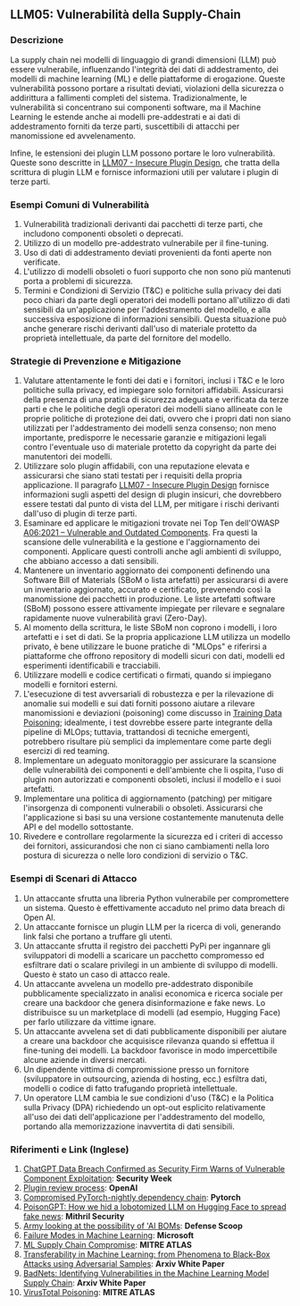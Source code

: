## LLM05: Vulnerabilità della Supply-Chain

### Descrizione

La supply chain nei modelli di linguaggio di grandi dimensioni (LLM) può essere vulnerabile, influenzando l'integrità dei dati di addestramento, dei modelli di machine learning (ML) e delle piattaforme di erogazione. Queste vulnerabilità possono portare a risultati deviati, violazioni della sicurezza o addirittura a fallimenti completi del sistema. Tradizionalmente, le vulnerabilità si concentrano sui componenti software, ma il Machine Learning le estende anche ai modelli pre-addestrati e ai dati di addestramento forniti da terze parti, suscettibili di attacchi per manomissione ed avvelenamento.

Infine, le estensioni dei plugin LLM possono portare le loro vulnerabilità. Queste sono descritte in [LLM07 - Insecure Plugin Design](InsecurePluginDesign.md), che tratta della scrittura di plugin LLM e fornisce informazioni utili per valutare i plugin di terze parti.

### Esempi Comuni di Vulnerabilità

1. Vulnerabilità tradizionali derivanti dai pacchetti di terze parti, che includono componenti obsoleti o deprecati.
2. Utilizzo di un modello pre-addestrato vulnerabile per il fine-tuning.
3. Uso di dati di addestramento deviati provenienti da fonti aperte non verificate.
4. L'utilizzo di modelli obsoleti o fuori supporto che non sono più mantenuti porta a problemi di sicurezza.
5. Termini e Condizioni di Servizio (T&C) e politiche sulla privacy dei dati poco chiari da parte degli operatori dei modelli portano all'utilizzo di dati sensibili da un'applicazione per l'addestramento del modello, e alla successiva esposizione di informazioni sensibili. Questa situazione può anche generare rischi derivanti dall'uso di materiale protetto da proprietà intellettuale, da parte del fornitore del modello.

### Strategie di Prevenzione e Mitigazione

1. Valutare attentamente le fonti dei dati e i fornitori, inclusi i T&C e le loro politiche sulla privacy, ed impiegare solo fornitori affidabili. Assicurarsi della presenza di una pratica di sicurezza adeguata e verificata da terze parti e che le politiche degli operatori dei modelli siano allineate con le proprie politiche di protezione dei dati, ovvero che i propri dati non siano utilizzati per l'addestramento dei modelli senza consenso; non meno importante, predisporre le necessarie garanzie e mitigazioni legali contro l'eventuale uso di materiale protetto da copyright da parte dei manutentori dei modelli.
2. Utilizzare solo plugin affidabili, con una reputazione elevata e assicurarsi che siano stati testati per i requisiti della propria applicazione. Il paragrafo [LLM07 - Insecure Plugin Design](InsecurePluginDesign.md) fornisce informazioni sugli aspetti del design di plugin insicuri, che dovrebbero essere testati dal punto di vista del LLM, per mitigare i rischi derivanti dall'uso di plugin di terze parti.
3. Esaminare ed applicare le mitigazioni trovate nei Top Ten dell'OWASP [A06:2021 – Vulnerable and Outdated Components](https://owasp.org/Top10/A06_2021-Vulnerable_and_Outdated_Components/). Fra questi la scansione delle vulnerabilità e la gestione e l'aggiornamento dei componenti. Applicare questi controlli anche agli ambienti di sviluppo, che abbiano accesso a dati sensibili.
4. Mantenere un inventario aggiornato dei componenti definendo una Software Bill of Materials (SBoM o lista artefatti) per assicurarsi di avere un inventario aggiornato, accurato e certificato, prevenendo così la manomissione dei pacchetti in produzione. Le  liste artefatti software (SBoM) possono essere attivamente impiegate per rilevare e segnalare rapidamente nuove vulnerabilità gravi (Zero-Day).
5. Al momento della scrittura, le liste SBoM non coprono i modelli, i loro artefatti e i set di dati. Se la propria applicazione LLM utilizza un modello privato, è bene utilizzare le buone pratiche di "MLOps" e riferirsi a piattaforme che offrono repository di modelli sicuri con dati, modelli ed esperimenti identificabili e tracciabili.
6. Utilizzare modelli e codice certificati o firmati, quando si impiegano modelli e fornitori esterni.
7. L'esecuzione di test avversariali di robustezza e per la rilevazione di anomalie sui modelli e sui dati forniti possono aiutare a rilevare manomissioni e deviazioni (poisoning) come discusso in  [Training Data Poisoning](https://github.com/OWASP/www-project-top-10-for-large-language-model-applications/blob/main/1_0_vulns/Training_Data_Poisoning.md); idealmente, i test dovrebbe essere parte integrante della pipeline di MLOps; tuttavia, trattandosi di tecniche emergenti, potrebbero risultare più semplici da implementare come parte degli esercizi di red teaming.
8. Implementare un adeguato monitoraggio per assicurare la scansione delle vulnerabilità dei componenti e dell'ambiente che li ospita, l'uso di plugin non autorizzati e componenti obsoleti, inclusi il modello e i suoi artefatti.
9. Implementare una politica di aggiornamento (patching) per mitigare l'insorgenza di componenti vulnerabili o obsoleti. Assicurarsi che l'applicazione si basi su una versione costantemente manutenuta delle API e del modello sottostante.
10. Rivedere e controllare regolarmente la sicurezza ed i criteri di accesso dei fornitori, assicurandosi che non ci siano cambiamenti nella loro postura di sicurezza o nelle loro condizioni di servizio o T&C.

### Esempi di Scenari di Attacco

1. Un attaccante sfrutta una libreria Python vulnerabile per compromettere un sistema. Questo è effettivamente accaduto nel primo data breach di Open AI.
2. Un attaccante fornisce un plugin LLM per la ricerca di voli, generando link falsi che portano a truffare gli utenti.
3. Un attaccante sfrutta il registro dei pacchetti PyPi per ingannare gli sviluppatori di modelli a scaricare un pacchetto compromesso ed esfiltrare dati o scalare privilegi in un ambiente di sviluppo di modelli. Questo è stato un caso di attacco reale.
4. Un attaccante avvelena un modello pre-addestrato disponibile pubblicamente specializzato in analisi economica e ricerca sociale per creare una backdoor che genera disinformazione e fake news. Lo distribuisce su un marketplace di modelli (ad esempio, Hugging Face) per farlo utilizzare da vittime ignare.
5. Un attaccante avvelena set di dati pubblicamente disponibili per aiutare a creare una backdoor che acquisisce rilevanza quando si effettua il fine-tuning dei modelli. La backdoor favorisce in modo impercettibile alcune aziende in diversi mercati.
6. Un dipendente vittima di compromissione presso un fornitore (sviluppatore in outsourcing, azienda di hosting, ecc.) esfiltra dati, modelli o codice di fatto trafugando proprietà intellettuale.
7. Un operatore LLM cambia le sue condizioni d'uso (T&C) e la Politica sulla Privacy (DPA) richiedendo un opt-out esplicito relativamente all'uso dei dati dell'applicazione per l'addestramento del modello, portando alla memorizzazione inavvertita di dati sensibili.

### Riferimenti e Link (Inglese)

1. [ChatGPT Data Breach Confirmed as Security Firm Warns of Vulnerable Component Exploitation](https://www.securityweek.com/chatgpt-data-breach-confirmed-as-security-firm-warns-of-vulnerable-component-exploitation/): **Security Week**
2. [Plugin review process](https://platform.openai.com/docs/plugins/review): **OpenAI**
3. [Compromised PyTorch-nightly dependency chain](https://pytorch.org/blog/compromised-nightly-dependency/): **Pytorch**
4. [PoisonGPT: How we hid a lobotomized LLM on Hugging Face to spread fake news](https://blog.mithrilsecurity.io/poisongpt-how-we-hid-a-lobotomized-llm-on-hugging-face-to-spread-fake-news/): **Mithril Security**
5. [Army looking at the possibility of 'AI BOMs](https://defensescoop.com/2023/05/25/army-looking-at-the-possibility-of-ai-boms-bill-of-materials/): **Defense Scoop**
6. [Failure Modes in Machine Learning](https://learn.microsoft.com/en-us/security/engineering/failure-modes-in-machine-learning): **Microsoft**
7. [ML Supply Chain Compromise](https://atlas.mitre.org/techniques/AML.T0010/): **MITRE ATLAS**
8. [Transferability in Machine Learning: from Phenomena to Black-Box Attacks using Adversarial Samples](https://arxiv.org/pdf/1605.07277.pdf): **Arxiv White Paper**
9. [BadNets: Identifying Vulnerabilities in the Machine Learning Model Supply Chain](https://arxiv.org/abs/1708.06733): **Arxiv White Paper**
10. [VirusTotal Poisoning](https://atlas.mitre.org/studies/AML.CS0002): **MITRE ATLAS**
